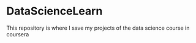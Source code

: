 # DataScienceLearn
This repository is where I save my projects of the data science course in coursera
